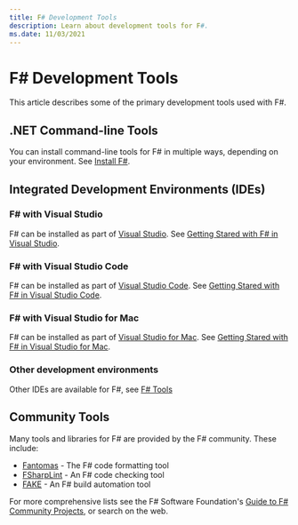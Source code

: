 ```yaml
---
title: F# Development Tools
description: Learn about development tools for F#.
ms.date: 11/03/2021
---
```

# F# Development Tools

This article describes some of the primary development tools used with F#.

## .NET Command-line Tools

You can install command-line tools for F# in multiple ways, depending on your environment. See [Install F#](../get-started/install-fsharp.md).

## Integrated Development Environments (IDEs)

### F# with Visual Studio

F# can be installed as part of [Visual Studio](https://visualstudio.microsoft.com/). See [Getting Stared with F# in Visual Studio](../get-started/get-started-visual-studio.md).

### F# with Visual Studio Code

F# can be installed as part of [Visual Studio Code](https://code.visualstudio.com/). See [Getting Stared with F# in Visual Studio Code](../get-started/get-started-vscode.md).

### F# with Visual Studio for Mac

F# can be installed as part of [Visual Studio for Mac](https://visualstudio.microsoft.com/vs/mac/). See [Getting Stared with F# in Visual Studio for Mac](../get-started/get-started-with-visual-studio-for-mac.md).

### Other development environments

Other IDEs are available for F#, see [F# Tools](https://dotnet.microsoft.com/languages/fsharp/tools)

## Community Tools

Many tools and libraries for F# are provided by the F# community. These include:

* [Fantomas](https://github.com/fsprojects/fantomas#fantomas) - The F# code formatting tool
* [FSharpLint](https://fsprojects.github.io/FSharpLint/) - An F# code checking tool
* [FAKE](https://fsprojects.github.io/FAKE/) - An F# build automation tool

For more comprehensive lists see the F# Software Foundation's [Guide to F# Community Projects](https://fsharp.org/community/projects/), or search on the web.
